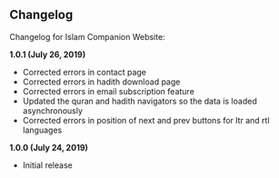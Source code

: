 ## Changelog

Changelog for Islam Companion Website:

**1.0.1 (July 26, 2019)**
* Corrected errors in contact page
* Corrected errors in hadith download page
* Corrected errors in email subscription feature
* Updated the quran and hadith navigators so the data is loaded asynchronously
* Corrected errors in position of next and prev buttons for ltr and rtl languages

**1.0.0 (July 24, 2019)**
* Initial release
